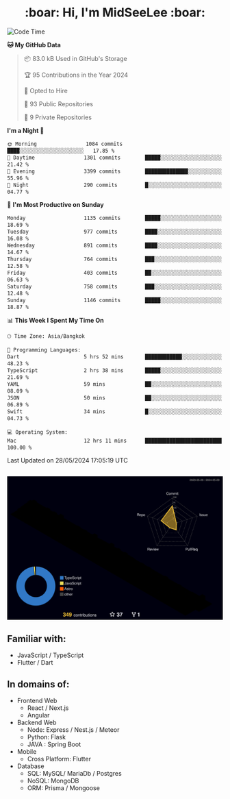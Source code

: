 <h1 align="center"> :boar: Hi, I'm MidSeeLee :boar:</h1>
 
<!--START_SECTION:waka-->
![Code Time](http://img.shields.io/badge/Code%20Time-1%2C669%20hrs%2028%20mins-blue)

**🐱 My GitHub Data** 

> 📦 83.0 kB Used in GitHub's Storage 
 > 
> 🏆 95 Contributions in the Year 2024
 > 
> 💼 Opted to Hire
 > 
> 📜 93 Public Repositories 
 > 
> 🔑 9 Private Repositories 
 > 
**I'm a Night 🦉** 

```text
🌞 Morning                1084 commits        ████░░░░░░░░░░░░░░░░░░░░░   17.85 % 
🌆 Daytime                1301 commits        █████░░░░░░░░░░░░░░░░░░░░   21.42 % 
🌃 Evening                3399 commits        ██████████████░░░░░░░░░░░   55.96 % 
🌙 Night                  290 commits         █░░░░░░░░░░░░░░░░░░░░░░░░   04.77 % 
```
📅 **I'm Most Productive on Sunday** 

```text
Monday                   1135 commits        █████░░░░░░░░░░░░░░░░░░░░   18.69 % 
Tuesday                  977 commits         ████░░░░░░░░░░░░░░░░░░░░░   16.08 % 
Wednesday                891 commits         ████░░░░░░░░░░░░░░░░░░░░░   14.67 % 
Thursday                 764 commits         ███░░░░░░░░░░░░░░░░░░░░░░   12.58 % 
Friday                   403 commits         ██░░░░░░░░░░░░░░░░░░░░░░░   06.63 % 
Saturday                 758 commits         ███░░░░░░░░░░░░░░░░░░░░░░   12.48 % 
Sunday                   1146 commits        █████░░░░░░░░░░░░░░░░░░░░   18.87 % 
```


📊 **This Week I Spent My Time On** 

```text
🕑︎ Time Zone: Asia/Bangkok

💬 Programming Languages: 
Dart                     5 hrs 52 mins       ████████████░░░░░░░░░░░░░   48.23 % 
TypeScript               2 hrs 38 mins       █████░░░░░░░░░░░░░░░░░░░░   21.69 % 
YAML                     59 mins             ██░░░░░░░░░░░░░░░░░░░░░░░   08.09 % 
JSON                     50 mins             ██░░░░░░░░░░░░░░░░░░░░░░░   06.89 % 
Swift                    34 mins             █░░░░░░░░░░░░░░░░░░░░░░░░   04.73 % 

💻 Operating System: 
Mac                      12 hrs 11 mins      █████████████████████████   100.00 % 
```


 Last Updated on 28/05/2024 17:05:19 UTC
<!--END_SECTION:waka-->

##

![](./profile-3d-contrib/profile-night-rainbow.svg)

## Familiar with:
- JavaScript / TypeScript
- Flutter / Dart

## In domains of:
- Frontend Web
  - React / Next.js
  - Angular
- Backend Web
  - Node: Express / Nest.js / Meteor
  - Python: Flask
  - JAVA : Spring Boot
- Mobile
  - Cross Platform: Flutter
- Database
  - SQL: MySQL/ MariaDb / Postgres
  - NoSQL: MongoDB
  - ORM: Prisma / Mongoose
